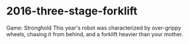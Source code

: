 # 2016-three-stage-forklift

Game: Stronghold
This year's robot was characterized by over-grippy wheels, chasing it from behind, and a forklift heavier than your mother.
